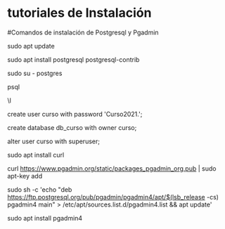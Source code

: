 # tutoriales de Instalación
#Comandos de instalación de Postgresql y Pgadmin

sudo apt update

sudo apt install postgresql postgresql-contrib

sudo su - postgres

psql

\l

create user curso with password 'Curso2021.';

create database db_curso with owner curso;

alter user curso with superuser;

sudo apt install curl

curl https://www.pgadmin.org/static/packages_pgadmin_org.pub | sudo apt-key add

sudo sh -c 'echo "deb https://ftp.postgresql.org/pub/pgadmin/pgadmin4/apt/$(lsb_release -cs) pgadmin4 main" > /etc/apt/sources.list.d/pgadmin4.list && apt update'

sudo apt install pgadmin4

